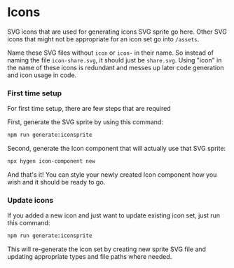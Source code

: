# Icons

SVG icons that are used for generating icons SVG sprite go here. Other SVG icons that might not be appropriate for an icon set go into `/assets`.

Name these SVG files without `icon` or `icon-` in their name. So instead of naming the file `icon-share.svg`, it should just be `share.svg`. Using "icon" in the name of these icons is redundant and messes up later code generation and icon usage in code.

### First time setup

For first time setup, there are few steps that are required

First, generate the SVG sprite by using this command:

```bash
npm run generate:iconsprite
```

Second, generate the Icon component that will actually use that SVG sprite:

```bash
npx hygen icon-component new
```

And that's it! You can style your newly created Icon component how you wish and it should be ready to go.

### Update icons

If you added a new icon and just want to update existing icon set, just run this command:

```bash
npm run generate:iconsprite
```

This will re-generate the icon set by creating new sprite SVG file and updating appropriate types and file paths where needed.
